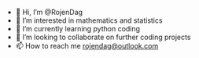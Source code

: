 - 👋 Hi, I’m @RojenDag
- 👀 I’m interested in mathematics and statistics
- 🌱 I’m currently learning python coding
- 💞️ I’m looking to collaborate on further coding projects
- 📫 How to reach me rojendag@outlook.com

<!---
RojenDag/RojenDag is a ✨ special ✨ repository because its `README.md` (this file) appears on your GitHub profile.
You can click the Preview link to take a look at your changes.
--->

